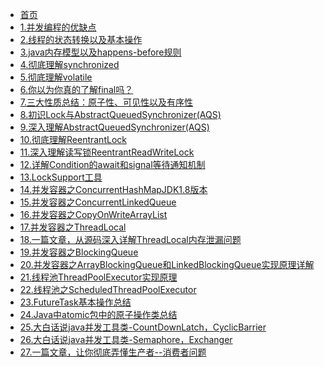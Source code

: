 * [首页](/)
* [1.并发编程的优缺点](1.并发编程的优缺点/并发编程的优缺点.md)
* [2.线程的状态转换以及基本操作](2.线程的状态转换以及基本操作/线程状态转换以及基本操作.md)
* [3.java内存模型以及happens-before规则](3.java内存模型以及happens-before规则/Java内存模型以及happens-before.md)
* [4.彻底理解synchronized](4.彻底理解synchronized/java关键字---synchronized.md)
* [5.彻底理解volatile](5.彻底理解volatile/java关键字---volatile.md)
* [6.你以为你真的了解final吗？](6.你以为你真的了解final吗？/java关键字--final.md)
* [7.三大性质总结：原子性、可见性以及有序性](7.三大性质总结：原子性、可见性以及有序性/三大性质总结：原子性、可见性以及有序性.md)
* [8.初识Lock与AbstractQueuedSynchronizer(AQS)](8.初识Lock与AbstractQueuedSynchronizer(AQS)/初识Lock与AbstractQueuedSynchronizer(AQS).md)
* [9.深入理解AbstractQueuedSynchronizer(AQS)](9.深入理解AbstractQueuedSynchronizer(AQS)/深入理解AbstractQueuedSynchronizer(AQS).md)
* [10.彻底理解ReentrantLock](10.彻底理解ReentrantLock/彻底理解ReentrantLock.md)
* [11.深入理解读写锁ReentrantReadWriteLock](11.深入理解读写锁ReentrantReadWriteLock/深入理解读写锁ReentrantReadWriteLock.md)
* [12.详解Condition的await和signal等待通知机制](12.详解Condition的await和signal等待通知机制/详解Condition的await和signal等待通知机制.md)
* [13.LockSupport工具](13.LockSupport工具/LockSupport工具.md)
* [14.并发容器之ConcurrentHashMapJDK1.8版本](14.并发容器之ConcurrentHashMap(JDK%201.8版本)/并发容器之ConcurrentHashMap(JDK%201.8版本).md)
* [15.并发容器之ConcurrentLinkedQueue](15.并发容器之ConcurrentLinkedQueue/并发容器之ConcurrentLinkedQueue.md)
* [16.并发容器之CopyOnWriteArrayList](16.并发容器之CopyOnWriteArrayList/并发容器之CopyOnWriteArrayList.md)
* [17.并发容器之ThreadLocal](17.并发容器之ThreadLocal/并发容器之ThreadLocal.md)
* [18.一篇文章，从源码深入详解ThreadLocal内存泄漏问题](18.一篇文章，从源码深入详解ThreadLocal内存泄漏问题/一篇文章，从源码深入详解ThreadLocal内存泄漏问题.md)
* [19.并发容器之BlockingQueue](19.并发容器之BlockingQueue/并发容器之BlockingQueue.md)
* [20.并发容器之ArrayBlockingQueue和LinkedBlockingQueue实现原理详解](20.并发容器之ArrayBlockingQueue和LinkedBlockingQueue实现原理详解/并发容器之ArrayBlockingQueue和LinkedBlockingQueue实现原理详解.md)
* [21.线程池ThreadPoolExecutor实现原理](21.线程池ThreadPoolExecutor实现原理/线程池ThreadPoolExecutor实现原理.md)
* [22.线程池之ScheduledThreadPoolExecutor](22.线程池之ScheduledThreadPoolExecutor/线程池之ScheduledThreadPoolExecutor.md)
* [23.FutureTask基本操作总结](23.FutureTask基本操作总结/FutureTask基本操作总结.md)
* [24.Java中atomic包中的原子操作类总结](24.Java中atomic包中的原子操作类总结/Java中atomic包中的原子操作类总结.md)
* [25.大白话说java并发工具类-CountDownLatch，CyclicBarrier](25.大白话说java并发工具类-CountDownLatch，CyclicBarrier/大白话说java并发工具类-CountDownLatch，CyclicBarrier.md)
* [26.大白话说java并发工具类-Semaphore，Exchanger](26.大白话说java并发工具类-Semaphore，Exchanger/大白话说java并发工具类-Semaphore，Exchanger.md)
* [27.一篇文章，让你彻底弄懂生产者--消费者问题](27.一篇文章，让你彻底弄懂生产者--消费者问题/一篇文章，让你彻底弄懂生产者--消费者问题.md)
